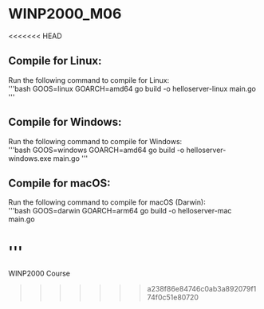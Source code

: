 # WINP2000_M06
<<<<<<< HEAD

## Compile for Linux:
Run the following command to compile for Linux:\
'''bash
GOOS=linux GOARCH=amd64 go build -o helloserver-linux main.go
'''
## Compile for Windows:
Run the following command to compile for Windows:\
'''bash
GOOS=windows GOARCH=amd64 go build -o helloserver-windows.exe main.go
'''

## Compile for macOS:
Run the following command to compile for macOS (Darwin):\
'''bash
GOOS=darwin GOARCH=arm64 go build -o helloserver-mac main.go

'''
=======
WINP2000 Course
>>>>>>> a238f86e84746c0ab3a892079f174f0c51e80720
